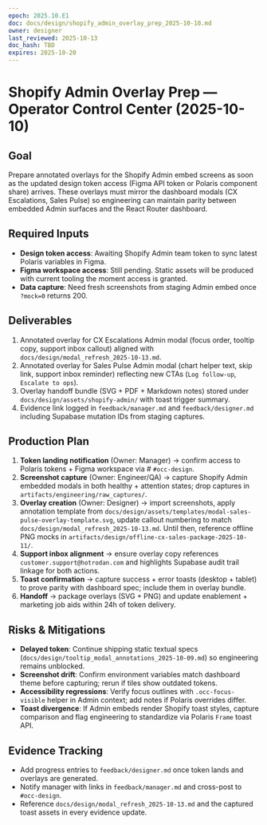 ```yaml
---
epoch: 2025.10.E1
doc: docs/design/shopify_admin_overlay_prep_2025-10-10.md
owner: designer
last_reviewed: 2025-10-13
doc_hash: TBD
expires: 2025-10-20
---
```


# Shopify Admin Overlay Prep — Operator Control Center (2025-10-10)

## Goal
Prepare annotated overlays for the Shopify Admin embed screens as soon as the updated design token access (Figma API token or Polaris component share) arrives. These overlays must mirror the dashboard modals (CX Escalations, Sales Pulse) so engineering can maintain parity between embedded Admin surfaces and the React Router dashboard.

## Required Inputs
- **Design token access**: Awaiting Shopify Admin team token to sync latest Polaris variables in Figma.
- **Figma workspace access**: Still pending. Static assets will be produced with current tooling the moment access is granted.
- **Data capture**: Need fresh screenshots from staging Admin embed once `?mock=0` returns 200.

## Deliverables
1. Annotated overlay for CX Escalations Admin modal (focus order, tooltip copy, support inbox callout) aligned with `docs/design/modal_refresh_2025-10-13.md`.
2. Annotated overlay for Sales Pulse Admin modal (chart helper text, skip link, support inbox reminder) reflecting new CTAs (`Log follow-up`, `Escalate to ops`).
3. Overlay handoff bundle (SVG + PDF + Markdown notes) stored under `docs/design/assets/shopify-admin/` with toast trigger summary.
4. Evidence link logged in `feedback/manager.md` and `feedback/designer.md` including Supabase mutation IDs from staging captures.

## Production Plan
1. **Token landing notification** (Owner: Manager) → confirm access to Polaris tokens + Figma workspace via # `#occ-design`.
2. **Screenshot capture** (Owner: Engineer/QA) → capture Shopify Admin embedded modals in both healthy + attention states; drop captures in `artifacts/engineering/raw_captures/`.
3. **Overlay creation** (Owner: Designer) → import screenshots, apply annotation template from `docs/design/assets/templates/modal-sales-pulse-overlay-template.svg`, update callout numbering to match `docs/design/modal_refresh_2025-10-13.md`. Until then, reference offline PNG mocks in `artifacts/design/offline-cx-sales-package-2025-10-11/`.
4. **Support inbox alignment** → ensure overlay copy references `customer.support@hotrodan.com` and highlights Supabase audit trail linkage for both actions.
5. **Toast confirmation** → capture success + error toasts (desktop + tablet) to prove parity with dashboard spec; include them in overlay bundle.
6. **Handoff** → package overlays (SVG + PNG) and update enablement + marketing job aids within 24h of token delivery.

## Risks & Mitigations
- **Delayed token**: Continue shipping static textual specs (`docs/design/tooltip_modal_annotations_2025-10-09.md`) so engineering remains unblocked.
- **Screenshot drift**: Confirm environment variables match dashboard theme before capturing; rerun if tiles show outdated tokens.
- **Accessibility regressions**: Verify focus outlines with `.occ-focus-visible` helper in Admin context; add notes if Polaris overrides differ.
- **Toast divergence**: If Admin embeds render Shopify toast styles, capture comparison and flag engineering to standardize via Polaris `Frame` toast API.

## Evidence Tracking
- Add progress entries to `feedback/designer.md` once token lands and overlays are generated.
- Notify manager with links in `feedback/manager.md` and cross-post to `#occ-design`.
- Reference `docs/design/modal_refresh_2025-10-13.md` and the captured toast assets in every evidence update.

